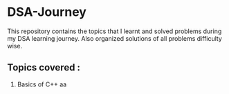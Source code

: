 # DSA-Journey
This repository contains the topics that I learnt and solved problems during my DSA learning journey. Also organized solutions of all problems difficulty wise.

## Topics covered :
1. Basics of C++
aa
